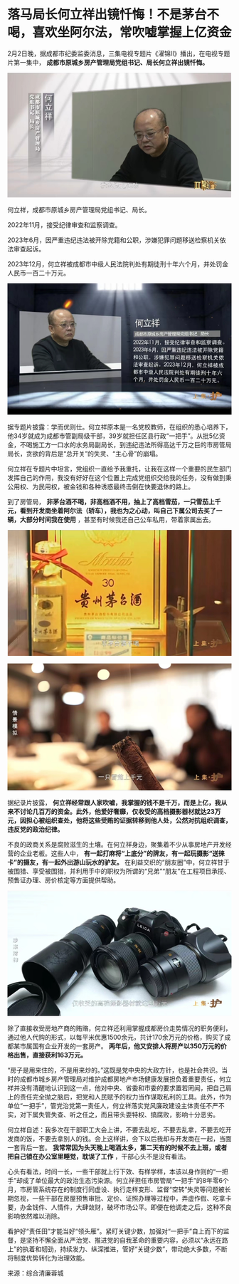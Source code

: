 # 落马局长何立祥出镜忏悔！不是茅台不喝，喜欢坐阿尔法，常吹嘘掌握上亿资金

2月2日晚，据成都市纪委监委消息，三集电视专题片《濯锦Ⅱ》播出，在电视专题片第一集中， **成都市原城乡房产管理局党组书记、局长何立祥出镜忏悔。**

![64959338e479307d003ca3a22872698f.jpg](https://raw.githubusercontent.com/qqhsx/qqnews_image/main/2024/02/03/落马局长何立祥出镜忏悔！不是茅台不喝，喜欢坐阿尔法，常吹嘘掌握上亿资金/64959338e479307d003ca3a22872698f.jpg)

何立祥，成都市原城乡房产管理局党组书记、局长。

2022年11月，接受纪律审查和监察调查。

2023年6月，因严重违纪违法被开除党籍和公职，涉嫌犯罪问题移送检察机关依法审查起诉。

2023年12月，何立祥被成都市中级人民法院判处有期徒刑十年六个月，并处罚金人民币一百二十万元。

![0edc6a57f43689129cd7457bb4582139.jpg](https://raw.githubusercontent.com/qqhsx/qqnews_image/main/2024/02/03/落马局长何立祥出镜忏悔！不是茅台不喝，喜欢坐阿尔法，常吹嘘掌握上亿资金/0edc6a57f43689129cd7457bb4582139.jpg)

据专题片披露：学而优则仕。何立祥原本是一名党校教师，在组织的悉心培养下，他34岁就成为成都市管副局级干部，39岁就担任区县行政“一把手”。从批5亿资金，不喝施工方一口水的水务局副局长，到违纪违法所得高达千万之巨的市房管局局长，贪欲的背后是“总开关”的失灵、“主心骨”的崩塌。

何立祥在专题片中坦言，党组织一直给予我重托，让我在这样一个重要的民生部门发挥自己的作用，我没有好好在这个位置上完成党组织交给我的任务，没有做到秉公用权、为民用权，被金钱和各种诱惑最终击倒在快要退休的路上。

到了房管局，
**非茅台酒不喝，非高档酒不用，抽上了高档雪茄，一只雪茄上千元，看到开发商坐着阿尔法（轿车），我也为之心动，叫自己下属公司去买了一辆，大部分时间我在使用**
，甚至有时候我还自己公车私用，带着家属出去。

![36a2c3c4cf8564dc84b90d21968628b9.jpg](https://raw.githubusercontent.com/qqhsx/qqnews_image/main/2024/02/03/落马局长何立祥出镜忏悔！不是茅台不喝，喜欢坐阿尔法，常吹嘘掌握上亿资金/36a2c3c4cf8564dc84b90d21968628b9.jpg)

![59d8e0afe8c4b8330ef68b700e3258f9.jpg](https://raw.githubusercontent.com/qqhsx/qqnews_image/main/2024/02/03/落马局长何立祥出镜忏悔！不是茅台不喝，喜欢坐阿尔法，常吹嘘掌握上亿资金/59d8e0afe8c4b8330ef68b700e3258f9.jpg)

据纪录片披露，
**何立祥经常跟人家吹嘘，我掌握的钱不是千万，而是上亿，我从来不讨论几百万的资金。此外，他爱好奢靡，仅收受的高档摄影器材就达23万元，因担心被组织查处，他将这些受贿的证据转移到他人处，公然对抗组织调查，违反党的政治纪律。**

不良的政商关系是腐败滋生的土壤。在何立祥身边，聚集着不少从事房地产开发经营的企业老板。这些人中，
**有一起打麻将“上底分”的牌友，有一起玩摄影“送徕卡”的摄友，有一起外出游山玩水的驴友。**
在利益交织的“朋友圈”中，何立祥甘于被围猎、享受被围猎，并利用手中的职权为所谓的“兄弟”“朋友”在工程项目承揽、预售证办理、房价核定等方面提供帮助。

![f655f2e06bf9c3429eebfe4b059a0c0d.jpg](https://raw.githubusercontent.com/qqhsx/qqnews_image/main/2024/02/03/落马局长何立祥出镜忏悔！不是茅台不喝，喜欢坐阿尔法，常吹嘘掌握上亿资金/f655f2e06bf9c3429eebfe4b059a0c0d.jpg)

除了直接收受房地产商的贿赂，何立祥还利用掌握成都房价走势情况的职务便利，通过他人代购的形式，以每平米优惠1500余元，共计170余万元的价格，购买了成都某市属国有企业开发的一套房产。
**两年后，他又安排人将房产以350万元的价格出售，直接获利163万元。**

“房子是用来住的，不是用来炒的。”这既是党中央的大政方针，也是社会共识。当时的成都市城乡房产管理局对维护成都房地产市场健康发展担负着重要责任，何立祥并没有清醒地认识到这一点，他对中央、省委和市委的要求置若罔闻，把自己肩上的责任完全抛之脑后，把党和人民赋予的权力当作谋取私利的工具。此外，作为单位“一把手”，管党治党第一责任人，何立祥落实党风廉政建设主体责任不严不实，对下属失管失查、听之任之，而且带头耍特权、搞腐败，影响十分恶劣。

何立祥自述：我多次在干部职工大会上讲，不要去乱吃，不要去乱拿，不要去吃开发商的饭，不要去拿别人的钱。会上这样讲，会下以后我却与开发商在一起，当面一套背后一套。
**我常常因为头天晚上喝酒太多，第二天有的时候不去上班，或者把自己锁在办公室里睡觉，耽误了工作** ，干部心头不是没有看法。

心头有看法，时间一长，一些干部就上行下效、有样学样，本该以身作则的“一把手”却成了单位最大的政治生态污染源。何立祥担任市房管局“一把手”的8年零6个月，市房管系统存在的制度行同虚设、执行走样变形、监督“空转”失灵等问题被长期忽视，一些干部在房屋预售审批、定价、证照办理等过程中，弄虚作假、吃拿卡要，办金钱件、人情件，大肆敛财，破坏市场公平。即便在他调走之后，这种不良影响依然难以消除。

看护好“责任田”才能当好“领头雁”。紧盯关键少数，加强对“一把手”自上而下的监督，是坚持不懈全面从严治党、推进党的自我革命的重要内容，必须以“永远在路上”的执着和韧劲，持续发力、纵深推进，管好“关键少数”，带动绝大多数，不断将制度优势转化为治理效能。

来源：综合清廉蓉城

